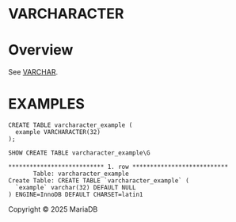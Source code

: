 
# VARCHARACTER


# Overview


See [VARCHAR](varchar.md).


# EXAMPLES


```
CREATE TABLE varcharacter_example (
  example VARCHARACTER(32)
);
```

```
SHOW CREATE TABLE varcharacter_example\G

*************************** 1. row ***************************
       Table: varcharacter_example
Create Table: CREATE TABLE `varcharacter_example` (
  `example` varchar(32) DEFAULT NULL
) ENGINE=InnoDB DEFAULT CHARSET=latin1
```


Copyright © 2025 MariaDB

